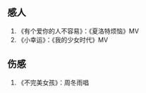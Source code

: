 <head><meta charset="UTF-8"></head>

## 感人
1. 《有个爱你的人不容易》：《夏洛特烦恼》MV
2. 《小幸运》：《我的少女时代》MV
## 伤感
1. 《不完美女孩》：周冬雨唱


